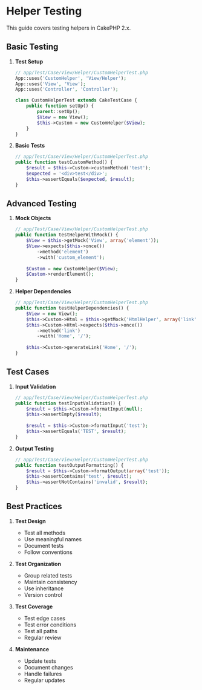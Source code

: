 # Helper Testing

This guide covers testing helpers in CakePHP 2.x.

## Basic Testing

1. **Test Setup**
   ```php
   // app/Test/Case/View/Helper/CustomHelperTest.php
   App::uses('CustomHelper', 'View/Helper');
   App::uses('View', 'View');
   App::uses('Controller', 'Controller');
   
   class CustomHelperTest extends CakeTestCase {
       public function setUp() {
           parent::setUp();
           $View = new View();
           $this->Custom = new CustomHelper($View);
       }
   }
   ```

2. **Basic Tests**
   ```php
   // app/Test/Case/View/Helper/CustomHelperTest.php
   public function testCustomMethod() {
       $result = $this->Custom->customMethod('test');
       $expected = '<div>test</div>';
       $this->assertEquals($expected, $result);
   }
   ```

## Advanced Testing

1. **Mock Objects**
   ```php
   // app/Test/Case/View/Helper/CustomHelperTest.php
   public function testHelperWithMock() {
       $View = $this->getMock('View', array('element'));
       $View->expects($this->once())
           ->method('element')
           ->with('custom_element');
           
       $Custom = new CustomHelper($View);
       $Custom->renderElement();
   }
   ```

2. **Helper Dependencies**
   ```php
   // app/Test/Case/View/Helper/CustomHelperTest.php
   public function testHelperDependencies() {
       $View = new View();
       $this->Custom->Html = $this->getMock('HtmlHelper', array('link'), array($View));
       $this->Custom->Html->expects($this->once())
           ->method('link')
           ->with('Home', '/');
           
       $this->Custom->generateLink('Home', '/');
   }
   ```

## Test Cases

1. **Input Validation**
   ```php
   // app/Test/Case/View/Helper/CustomHelperTest.php
   public function testInputValidation() {
       $result = $this->Custom->formatInput(null);
       $this->assertEmpty($result);
       
       $result = $this->Custom->formatInput('test');
       $this->assertEquals('TEST', $result);
   }
   ```

2. **Output Testing**
   ```php
   // app/Test/Case/View/Helper/CustomHelperTest.php
   public function testOutputFormatting() {
       $result = $this->Custom->formatOutput(array('test'));
       $this->assertContains('test', $result);
       $this->assertNotContains('invalid', $result);
   }
   ```

## Best Practices

1. **Test Design**
   - Test all methods
   - Use meaningful names
   - Document tests
   - Follow conventions

2. **Test Organization**
   - Group related tests
   - Maintain consistency
   - Use inheritance
   - Version control

3. **Test Coverage**
   - Test edge cases
   - Test error conditions
   - Test all paths
   - Regular review

4. **Maintenance**
   - Update tests
   - Document changes
   - Handle failures
   - Regular updates 